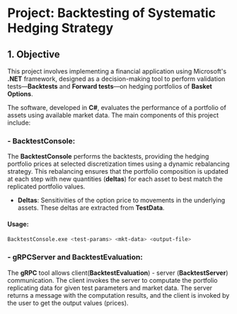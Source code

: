 # Project: Backtesting of Systematic Hedging Strategy

## **1. Objective**

This project involves implementing a financial application using Microsoft's **.NET** framework, designed as a decision-making tool to perform validation tests—**Backtests** and **Forward tests**—on hedging portfolios of **Basket Options**.

The software, developed in **C#**, evaluates the performance of a portfolio of assets using available market data. The main components of this project include:

### - **BacktestConsole:**

The **BacktestConsole** performs the backtests, providing the hedging portfolio prices at selected discretization times using a dynamic rebalancing strategy. This rebalancing ensures that the portfolio composition is updated at each step with new quantities (**deltas**) for each asset to best match the replicated portfolio values.

- **Deltas**: Sensitivities of the option price to movements in the underlying assets. These deltas are extracted from **TestData**.

#### **Usage:**

```bash
BacktestConsole.exe <test-params> <mkt-data> <output-file>
```

### - **gRPCServer and BacktestEvaluation:**
The **gRPC** tool allows client(**BacktestEvaluation**) - server (**BacktestServer**) communication. The client invokes the server to computate the portfolio replicating data for given test parameters and market data. The server returns a message with the computation results, and the client is invoked by the user to get the output values (prices).

